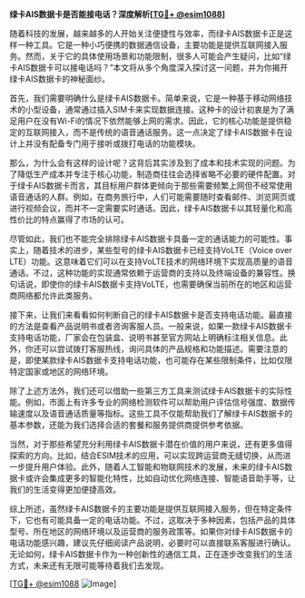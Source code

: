 **绿卡AIS数据卡是否能接电话？深度解析[[TG💪+ @esim1088](https://t.me/s/esim1088)]**

随着科技的发展，越来越多的人开始关注便捷性与效率，而绿卡AIS数据卡正是这样一种工具。它是一种小巧便携的数据通信设备，主要功能是提供互联网接入服务。然而，关于它的具体使用场景和功能限制，很多人可能会产生疑问，比如“绿卡AIS数据卡可以接电话吗？”本文将从多个角度深入探讨这一问题，并为你揭开绿卡AIS数据卡的神秘面纱。

首先，我们需要明确什么是绿卡AIS数据卡。简单来说，它是一种基于移动网络技术的小型设备，通常通过插入SIM卡来实现数据连接。这种卡的设计初衷是为了满足用户在没有Wi-Fi的情况下依然能够上网的需求。因此，它的核心功能是提供稳定的互联网接入，而不是传统的语音通话服务。这一点决定了绿卡AIS数据卡在设计上并没有配备专门用于接听或拨打电话的功能模块。

那么，为什么会有这样的设计呢？这背后其实涉及到了成本和技术实现的问题。为了降低生产成本并专注于核心功能，制造商往往会选择省略不必要的硬件配置。对于绿卡AIS数据卡而言，其目标用户群体更倾向于那些需要频繁上网但不经常使用语音通话的人群。例如，在商务旅行中，人们可能需要随时查看邮件、浏览网页或进行视频会议，而并不一定需要实时通话。因此，绿卡AIS数据卡以其轻量化和高性价比的特点赢得了市场的认可。

尽管如此，我们也不能完全排除绿卡AIS数据卡具备一定的通话能力的可能性。事实上，随着技术的进步，某些型号的绿卡AIS数据卡已经支持VoLTE（Voice over LTE）功能。这意味着它们可以在支持VoLTE技术的网络环境下实现高质量的语音通话。不过，这种功能的实现通常依赖于运营商的支持以及终端设备的兼容性。换句话说，即使你的绿卡AIS数据卡支持VoLTE，也需要确保当前所在的地区和运营商网络都允许此类服务。

接下来，让我们来看看如何判断自己的绿卡AIS数据卡是否支持电话功能。最直接的方法是查看产品说明书或者咨询客服人员。一般来说，如果一款绿卡AIS数据卡支持电话功能，厂家会在包装盒、说明书甚至官方网站上明确标注相关信息。此外，你还可以尝试拨打客服热线，询问具体的产品规格和功能描述。需要注意的是，即使某款绿卡AIS数据卡支持电话功能，也可能存在某些限制条件，比如仅限特定国家或地区的网络环境。

除了上述方法外，我们还可以借助一些第三方工具来测试绿卡AIS数据卡的实际性能。例如，市面上有许多专业的网络检测软件可以帮助用户评估信号强度、数据传输速度以及语音通话质量等指标。这些工具不仅能帮助我们了解绿卡AIS数据卡的基本参数，还能为我们选择合适的套餐和服务提供商提供参考依据。

当然，对于那些希望充分利用绿卡AIS数据卡潜在价值的用户来说，还有更多值得探索的方向。比如，结合ESIM技术的应用，可以实现跨运营商无缝切换，从而进一步提升用户体验。此外，随着人工智能和物联网技术的发展，未来的绿卡AIS数据卡或许会集成更多的智能化特性，比如自动优化网络连接、智能语音助手等，让我们的生活变得更加便捷高效。

综上所述，虽然绿卡AIS数据卡的主要功能是提供互联网接入服务，但在特定条件下，它也有可能具备一定的电话功能。不过，这取决于多种因素，包括产品的具体型号、所在地区的网络环境以及运营商的服务政策等。如果你对绿卡AIS数据卡的电话功能感兴趣，建议先仔细阅读产品说明，必要时可以直接联系客服进行确认。无论如何，绿卡AIS数据卡作为一种创新性的通信工具，正在逐步改变我们的生活方式，未来还有无限可能等待着我们去发现。

[[TG💪+ @esim1088](https://t.me/s/esim1088) ![Image](https://i.postimg.cc/4NQfJmqS/Snipaste-2025-05-13-00-14-12.png)]